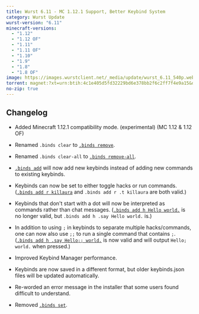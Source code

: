 ```yaml
---
title: Wurst 6.11 - MC 1.12.1 Support, Better Keybind System
category: Wurst Update
wurst-version: "6.11"
minecraft-versions:
  - "1.12"
  - "1.12 OF"
  - "1.11"
  - "1.11 OF"
  - "1.10"
  - "1.9"
  - "1.8"
  - "1.8 OF"
image: https://images.wurstclient.net/_media/update/wurst_6.11_540p.webp
torrent: magnet:?xt=urn:btih:4c1e405d5fd32229bd6e378bb2f6c2ff7f4e9a15&dn=Wurst%206.11&tr=udp%3a%2f%2ftracker.opentrackr.org%3a1337%2fannounce&tr=udp%3a%2f%2f9.rarbg.com%3a2810%2fannounce&tr=udp%3a%2f%2fopen.tracker.cl%3a1337%2fannounce&tr=udp%3a%2f%2ftracker.openbittorrent.com%3a6969%2fannounce&tr=udp%3a%2f%2fexodus.desync.com%3a6969%2fannounce&tr=http%3a%2f%2ftracker.openbittorrent.com%3a80%2fannounce&tr=http%3a%2f%2fopenbittorrent.com%3a80%2fannounce&tr=udp%3a%2f%2fwww.torrent.eu.org%3a451%2fannounce&tr=udp%3a%2f%2ftracker.torrent.eu.org%3a451%2fannounce&tr=udp%3a%2f%2ftracker.tiny-vps.com%3a6969%2fannounce&tr=udp%3a%2f%2fretracker.lanta-net.ru%3a2710%2fannounce&tr=udp%3a%2f%2fopen.stealth.si%3a80%2fannounce&tr=udp%3a%2f%2ftracker1.bt.moack.co.kr%3a80%2fannounce&tr=udp%3a%2f%2ftracker.pomf.se%3a80%2fannounce&tr=udp%3a%2f%2ftracker.moeking.me%3a6969%2fannounce&tr=udp%3a%2f%2ftracker.dler.org%3a6969%2fannounce&tr=udp%3a%2f%2fretracker.netbynet.ru%3a2710%2fannounce&tr=udp%3a%2f%2fopentor.org%3a2710%2fannounce&tr=udp%3a%2f%2fexplodie.org%3a6969%2fannounce
no-zip: true
---
```

## Changelog

- Added Minecraft 1.12.1 compatibility mode. (experimental) (MC 1.12 & 1.12 OF)

- Renamed `.binds clear` to [`.binds remove`](https://wurst.wiki/cmd/binds).

- Renamed `.binds clear-all` to [`.binds remove-all`](https://wurst.wiki/cmd/binds).

- [`.binds add`](https://wurst.wiki/cmd/binds) will now add new keybinds instead of adding new commands to existing keybinds.

- Keybinds can now be set to either toggle hacks or run commands. ([`.binds add r killaura`](https://wurst.wiki/cmd/binds) and `.binds add r .t killaura` are both valid.)

- Keybinds that don't start with a dot will now be interpreted as commands rather than chat messages. ([`.binds add h Hello world.`](https://wurst.wiki/cmd/binds) is no longer valid, but `.binds add h .say Hello world.` is.)

- In addition to using `;` in keybinds to separate multiple hacks/commands, one can now also use `;;` to run a single command that contains `;`. ([`.binds add h .say Hello;; world.`](https://wurst.wiki/cmd/binds) is now valid and will output `Hello; world.` when pressed.)

- Improved Keybind Manager performance.

- Keybinds are now saved in a different format, but older keybinds.json files will be updated automatically.

- Re-worded an error message in the installer that some users found difficult to understand.

- Removed [`.binds set`](https://wurst.wiki/cmd/binds).
